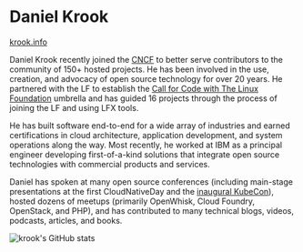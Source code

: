 # Daniel Krook

[krook.info](https://krook.info/)

Daniel Krook recently joined the [CNCF](https://www.cncf.io/) to better serve contributors to the community of 150+ hosted projects. He has been involved in the use, creation, and advocacy of open source technology for over 20 years. He partnered with the LF to establish the [Call for Code with The Linux Foundation](https://github.com/Call-for-Code) umbrella and has guided 16 projects through the process of joining the LF and using LFX tools.

He has built software end-to-end for a wide array of industries and earned certifications in cloud architecture, application development, and system operations along the way. Most recently, he worked at IBM as a principal engineer developing first-of-a-kind solutions that integrate open source technologies with commercial products and services.

Daniel has spoken at many open source conferences (including main-stage presentations at the first CloudNativeDay and the [inaugural KubeCon](https://www.youtube.com/watch?v=C3PPmlUkarY)), hosted dozens of meetups (primarily OpenWhisk, Cloud Foundry, OpenStack, and PHP), and has contributed to many technical blogs, videos, podcasts, articles, and books.

![krook's GitHub stats](https://github-readme-stats.vercel.app/api?username=krook)
